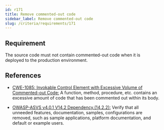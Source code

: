```yaml
---
id: r171
title: Remove commented-out code
sidebar_label: Remove commented-out code
slug: /criteria/requirements/171
---
```


## Requirement

The source code must not contain commented-out code
when it is deployed to the production environment.

## References

- [CWE-1085: Invokable Control Element with Excessive Volume of Commented-out Code:](https://cwe.mitre.org/data/definitions/1085.html)
A function, method, procedure, etc.
contains an excessive amount of code
that has been commented out within its body.

- [OWASP-ASVS v4.0.1 V14.2 Dependency.(14.2.2):](https://owasp.org/www-pdf-archive/OWASP_Application_Security_Verification_Standard_4.0-en.pdf)
Verify that all unneeded features,
documentation, samples,
configurations are removed,
such as sample applications,
platform documentation,
and default or example users.
